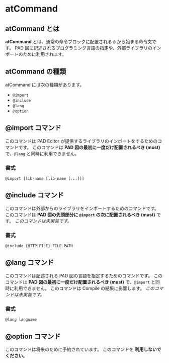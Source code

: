 # atCommand

## atCommand とは

**atCommand** とは、通常の命令ブロックに配置される `@` から始まる命令文です。
PAD 図に記述されるプログラミング言語の指定や、外部ライブラリのインポートのために利用されます。


## atCommand の種類

atCommand には次の種類があります。

- `@import`
- `@include`
- `@lang`
- `@option`


## @import コマンド

このコマンドは PAD Editor が提供するライブラリのインポートをするためのコマンドです。
このコマンドは **PAD 図の最初に一度だけ配置されるべき (must)** で、`@lang` と同時に利用できません。
 
### 書式

```
@import [lib-name [lib-name [...]]]
```


## @include コマンド

このコマンドは外部からのライブラリをインポートするためのコマンドです。
このコマンドは **PAD 図の先頭部分に `@import` の次に配置されるべき (must)** です。
*このコマンドは未実装です。*

### 書式

```
@include {HTTP|FILE} FILE_PATH
```


## @lang コマンド

このコマンドは記述される PAD 図の言語を指定するためのコマンドです。
このコマンドは **PAD 図の最初に一度だけ配置されるべき (must)** で、`@import` と同時に利用できません。
このコマンドは Compile の結果に影響します。
*このコマンドは未実装です。*

### 書式

```
@lang langname
```


## @option コマンド

このコマンドは将来のために予約されています。
このコマンドを **利用しないでください**。
